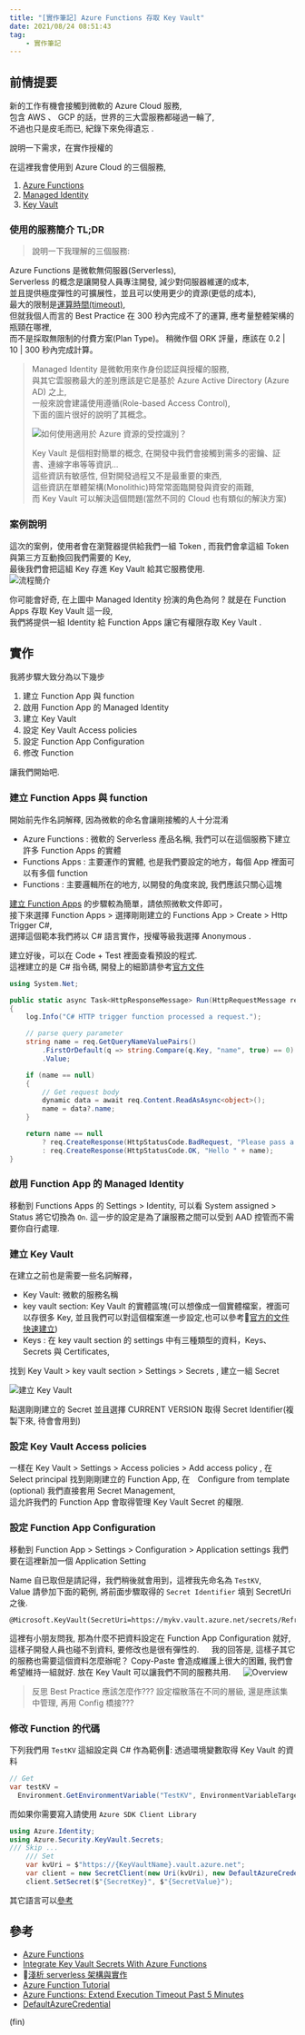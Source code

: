 ```yaml
---
title: "[實作筆記] Azure Functions 存取 Key Vault"
date: 2021/08/24 08:51:43
tag:
    - 實作筆記
---
```


## 前情提要

新的工作有機會接觸到微軟的 Azure Cloud 服務,  
包含 AWS 、 GCP 的話，世界的三大雲服務都碰過一輪了,  
不過也只是皮毛而已, 紀錄下來免得遺忘 .

說明一下需求，在實作授權的

在這裡我會使用到 Azure Cloud 的三個服務,  

1. [Azure Functions](https://docs.microsoft.com/en-us/azure/azure-functions/functions-overview)  
2. [Managed Identity](https://docs.microsoft.com/en-us/azure/active-directory/managed-identities-azure-resources/overview)  
3. [Key Vault](https://docs.microsoft.com/en-us/azure/key-vault/general/overview)

### 使用的服務簡介 TL;DR  

>說明一下我理解的三個服務:
>  
Azure Functions 是微軟無伺服器(Serverless),  
Serverless 的概念是讓開發人員專注開發, 減少對伺服器維運的成本,  
並且提供極度彈性的可擴展性，並且可以使用更少的資源(更低的成本),  
最大的限制是[運算時間(timeout)](https://docs.microsoft.com/en-us/azure/azure-functions/functions-host-json#functiontimeout),  
但就我個人而言的 Best Practice 在 300 秒內完成不了的運算, 應考量整體架構的瓶頸在哪裡,  
而不是採取無限制的付費方案(Plan Type)。
稍微作個 ORK 評量，應該在 0.2 | 10 | 300 秒內完成計算。
>
>Managed Identity 是微軟用來作身份認証與授權的服務,  
與其它雲服務最大的差別應該是它是基於 Azure Active Directory (Azure AD) 之上,  
一般來說會建議使用遵循(Role-based Access Control),  
下面的圖片很好的說明了其概念。
>
>![如何使用適用於 Azure 資源的受控識別？](https://docs.microsoft.com/zh-tw/azure/active-directory/managed-identities-azure-resources/media/overview/when-use-managed-identities.png)
>
> Key Vault 是個相對簡單的概念, 在開發中我們會接觸到需多的密鑰、証書、連線字串等等資訊...  
這些資訊有敏感性, 但對開發過程又不是最重要的東西,  
這些資訊在單體架構(Monolithic)時常常面臨開發與資安的兩難,  
而 Key Vault 可以解決這個問題(當然不同的 Cloud 也有類似的解決方案)

### 案例說明

這次的案例，使用者會在瀏覽器提供給我們一組 Token ,
而我們會拿這組 Token 與第三方互動換回我們需要的 Key,  
最後我們會把這組 Key 存進 Key Vault 給其它服務使用.  
![流程簡介](/images/2021/function_app_key_vault_flow.png)

你可能會好奇, 在上圖中 Managed Identity 扮演的角色為何 ?
就是在 Function Apps 存取 Key Vault 這一段,  
我們將提供一組 Identity 給 Function Apps 讓它有權限存取 Key Vault .

## 實作

我將步驟大致分為以下幾步

1. 建立 Function App 與 function
2. 啟用 Function App 的 Managed Identity
3. 建立 Key Vault
4. 設定 Key Vault Access policies  
5. 設定 Function App Configuration
6. 修改 Function

讓我們開始吧.

### 建立 Function Apps 與 function

開始前先作名詞解釋, 因為微軟的命名會讓剛接觸的人十分混淆  

- Azure Functions : 微軟的 Serverless 產品名稱, 我們可以在這個服務下建立許多 Function Apps 的實體
- Functions Apps : 主要運作的實體, 也是我們要設定的地方，每個 App 裡面可以有多個 function
- Functions : 主要邏輯所在的地方, 以開發的角度來說, 我們應該只關心這塊

[建立 Function Apps](https://docs.microsoft.com/en-us/azure/azure-functions/functions-create-function-app-portal#create-a-function-app) 的步驟較為簡單，請依照微軟文件即可，  
接下來選擇 Function Apps > 選擇剛剛建立的 Functions App > Create > Http Trigger C#,  
選擇這個範本我們將以 C# 語言實作，授權等級我選擇 Anonymous .  

建立好後，可以在 Code + Test 裡面查看預設的程式.  
這裡建立的是 C# 指令碼, 開發上的細節請參考[官方文件](https://docs.microsoft.com/zh-tw/azure/azure-functions/functions-reference-csharp#reusing-csx-code)

```csharp
using System.Net;

public static async Task<HttpResponseMessage> Run(HttpRequestMessage req, TraceWriter log)
{
    log.Info("C# HTTP trigger function processed a request.");

    // parse query parameter
    string name = req.GetQueryNameValuePairs()
        .FirstOrDefault(q => string.Compare(q.Key, "name", true) == 0)
        .Value;

    if (name == null)
    {
        // Get request body
        dynamic data = await req.Content.ReadAsAsync<object>();
        name = data?.name;
    }

    return name == null
        ? req.CreateResponse(HttpStatusCode.BadRequest, "Please pass a name on the query string or in the request body")
        : req.CreateResponse(HttpStatusCode.OK, "Hello " + name);
}
```

### 啟用 Function App 的 Managed Identity

移動到 Functions Apps 的 Settings > Identity,
可以看 System assigned > Status 將它切換為 `On`.
這一步的設定是為了讓服務之間可以受到 AAD 控管而不需要你自行處理.  

### 建立 Key Vault

在建立之前也是需要一些名詞解釋，

- Key Vault: 微軟的服務名稱
- key vault section: Key Vault 的實體區塊(可以想像成一個實體檔案，裡面可以存很多 Key, 並且我們可以對這個檔案進一步設定,也可以參考[官方的文件快速建立](https://docs.microsoft.com/en-us/azure/key-vault/general/quick-create-portal))
- Keys : 在 key vault section 的 settings 中有三種類型的資料，Keys、Secrets 與 Certificates,

找到 Key Vault > key vault section > Settings > Secrets , 建立一組 Secret

![建立 Key Vault](/images/2021/function_app_key_vault_create_key_vault.png)

點選剛剛建立的 Secret 並且選擇 CURRENT VERSION 取得 Secret Identifier(複製下來, 待會會用到)

### 設定 Key Vault Access policies  

一樣在 Key Vault > Settings > Access policies > Add access policy ,
在 Select principal 找到剛剛建立的 Function App,
在　Configure from template (optional) 我們直接套用 Secret Management,  
這允許我們的 Function App 會取得管理 Key Vault Secret 的權限.  

### 設定 Function App Configuration

移動到 Function App > Settings > Configuration > Application settings
我們要在這裡新加一個 Application Setting

Name 自已取但是請記得，我們稍後就會用到，這裡我先命名為 `TestKV`,  
Value 請參加下面的範例, 將前面步驟取得的 `Secret Identifier` 填到 SecretUri 之後. 　

```text
@Microsoft.KeyVault(SecretUri=https://mykv.vault.azure.net/secrets/RefreshToken/xxxx)
```

這裡有小朋友問我, 那為什麼不把資料設定在 Function App Configuration 就好,  
這樣子開發人員也碰不到資料, 要修改也是很有彈性的. 　
我的回答是, 這樣子其它的服務也需要這個資料怎麼辦呢？
Copy-Paste 會造成維護上很大的困難, 我們會希望維持一組就好.
放在 Key Vault 可以讓我們不同的服務共用. 　
![Overview](/images/2021/function_app_key_vault_overview.png)

> 反思 Best Practice 應該怎麼作???
> 設定檔散落在不同的層級, 還是應該集中管理, 再用 Config 橋接???

### 修改 Function 的代碼

下列我們用 `TestKV` 這組設定與 C# 作為範例:
透過環境變數取得 Key Vault 的資料

```csharp
// Get
var testKV =
  Environment.GetEnvironmentVariable("TestKV", EnvironmentVariableTarget.Process);
```

而如果你需要寫入請使用 `Azure SDK Client Library`

```csharp
using Azure.Identity;
using Azure.Security.KeyVault.Secrets;
/// Skip ...
    /// Set
    var kvUri = $"https://{KeyVaultName}.vault.azure.net";
    var client = new SecretClient(new Uri(kvUri), new DefaultAzureCredential());
    client.SetSecret($"{SecretKey}", $"{SecretValue}");
```

其它語言可以[參考](https://docs.microsoft.com/zh-tw/azure/azure-functions/functions-how-to-use-azure-function-app-settings?tabs=portal#use-application-settings)

## 參考

- [Azure Functions](https://docs.microsoft.com/en-us/azure/azure-functions/functions-overview)  
- [Integrate Key Vault Secrets With Azure Functions](https://daniel-krzyczkowski.github.io/Integrate-Key-Vault-Secrets-With-Azure-Functions/)
- [淺析 serverless 架構與實作](https://denny.qollie.com/2016/05/22/serverless-simple-crud/)
- [Azure Function Tutorial](https://adamtheautomator.com/azure-functions-tutorial/)
- [Azure Functions: Extend Execution Timeout Past 5 Minutes](https://build5nines.com/azure-functions-extend-execution-timeout-past-5-minutes/)
- [DefaultAzureCredential](https://docs.microsoft.com/en-us/dotnet/api/overview/azure/identity-readme#defaultazurecredential)

(fin)
